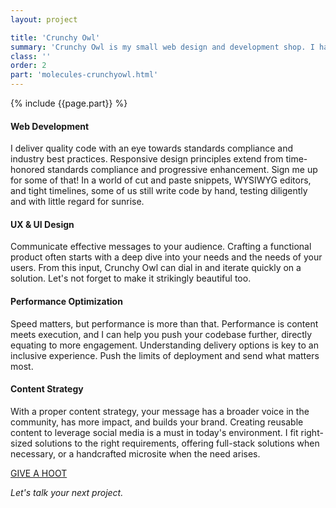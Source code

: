 ```yaml
---
layout: project

title: 'Crunchy Owl'
summary: 'Crunchy Owl is my small web design and development shop. I hand-craft fast, right-sized solutions. Hire me for memorable web design or insightful performance audits and optimization.'
class: ''
order: 2
part: 'molecules-crunchyowl.html'
---
```


{% include {{page.part}} %}

<article class="half padded">
  <h4 class="alt">Web Development</h4>
  <p>I deliver quality code with an eye towards standards compliance and industry best practices. Responsive design principles extend from time-honored standards compliance and progressive enhancement. Sign me up for some of that! In a world of cut and paste snippets, WYSIWYG editors, and tight timelines, some of us still write code by hand, testing diligently and with little regard for sunrise.</p>
</article>

<article class="half padded">
  <h4 class="alt">UX &amp; UI Design</h4>
  <p>Communicate effective messages to your audience. Crafting a functional product often starts with a deep dive into your needs and the needs of your users. From this input, Crunchy Owl can dial in and iterate quickly on a solution. Let's not forget to make it strikingly beautiful too.</p>
</article>

<article class="half padded">
  <h4 class="alt">Performance Optimization</h4>
  <p>Speed matters, but performance is more than that. Performance is content meets execution, and I can help you push your codebase further, directly equating to more engagement. Understanding delivery options is key to an inclusive experience. Push the limits of deployment and send what matters most.</p>
</article>

<article class="half padded">  
  <h4 class="alt">Content Strategy</h4>
  <p>With a proper content strategy, your message has a broader voice in the community, has more impact, and builds your brand. Creating reusable content to leverage social media is a must in today's environment. I fit right-sized solutions to the right requirements, offering full-stack solutions when necessary, or a handcrafted microsite when the need arises.</p>
</article>
</section>

<div class="align-center">
  <a href="mailto:hi@crunchyowl.com" class="button button-call">GIVE A HOOT</a>
  <p class="affordance-inner">
    <em>Let's talk your next project.</em>
  </p>
</div>
